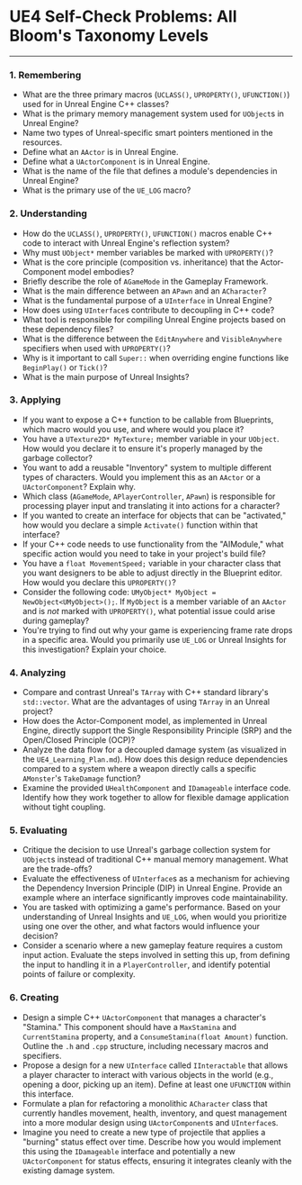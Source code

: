 # UE4 Self-Check Problems: All Bloom's Taxonomy Levels

---

### 1. Remembering

*   What are the three primary macros (`UCLASS()`, `UPROPERTY()`, `UFUNCTION()`) used for in Unreal Engine C++ classes?
*   What is the primary memory management system used for `UObject`s in Unreal Engine?
*   Name two types of Unreal-specific smart pointers mentioned in the resources.
*   Define what an `AActor` is in Unreal Engine.
*   Define what a `UActorComponent` is in Unreal Engine.
*   What is the name of the file that defines a module's dependencies in Unreal Engine?
*   What is the primary use of the `UE_LOG` macro?

### 2. Understanding

*   How do the `UCLASS()`, `UPROPERTY()`, `UFUNCTION()` macros enable C++ code to interact with Unreal Engine's reflection system?
*   Why must `UObject*` member variables be marked with `UPROPERTY()`?
*   What is the core principle (composition vs. inheritance) that the Actor-Component model embodies?
*   Briefly describe the role of `AGameMode` in the Gameplay Framework.
*   What is the main difference between an `APawn` and an `ACharacter`?
*   What is the fundamental purpose of a `UInterface` in Unreal Engine?
*   How does using `UInterface`s contribute to decoupling in C++ code?
*   What tool is responsible for compiling Unreal Engine projects based on these dependency files?
*   What is the difference between the `EditAnywhere` and `VisibleAnywhere` specifiers when used with `UPROPERTY()`?
*   Why is it important to call `Super::` when overriding engine functions like `BeginPlay()` or `Tick()`?
*   What is the main purpose of Unreal Insights?

### 3. Applying

*   If you want to expose a C++ function to be callable from Blueprints, which macro would you use, and where would you place it?
*   You have a `UTexture2D* MyTexture;` member variable in your `UObject`. How would you declare it to ensure it's properly managed by the garbage collector?
*   You want to add a reusable "Inventory" system to multiple different types of characters. Would you implement this as an `AActor` or a `UActorComponent`? Explain why.
*   Which class (`AGameMode`, `APlayerController`, `APawn`) is responsible for processing player input and translating it into actions for a character?
*   If you wanted to create an interface for objects that can be "activated," how would you declare a simple `Activate()` function within that interface?
*   If your C++ code needs to use functionality from the "AIModule," what specific action would you need to take in your project's build file?
*   You have a `float MovementSpeed;` variable in your character class that you want designers to be able to adjust directly in the Blueprint editor. How would you declare this `UPROPERTY()`?
*   Consider the following code: `UMyObject* MyObject = NewObject<UMyObject>();`. If `MyObject` is a member variable of an `AActor` and is *not* marked with `UPROPERTY()`, what potential issue could arise during gameplay?
*   You're trying to find out why your game is experiencing frame rate drops in a specific area. Would you primarily use `UE_LOG` or Unreal Insights for this investigation? Explain your choice.

### 4. Analyzing

*   Compare and contrast Unreal's `TArray` with C++ standard library's `std::vector`. What are the advantages of using `TArray` in an Unreal project?
*   How does the Actor-Component model, as implemented in Unreal Engine, directly support the Single Responsibility Principle (SRP) and the Open/Closed Principle (OCP)?
*   Analyze the data flow for a decoupled damage system (as visualized in the `UE4_Learning_Plan.md`). How does this design reduce dependencies compared to a system where a weapon directly calls a specific `AMonster`'s `TakeDamage` function?
*   Examine the provided `UHealthComponent` and `IDamageable` interface code. Identify how they work together to allow for flexible damage application without tight coupling.

### 5. Evaluating

*   Critique the decision to use Unreal's garbage collection system for `UObject`s instead of traditional C++ manual memory management. What are the trade-offs?
*   Evaluate the effectiveness of `UInterface`s as a mechanism for achieving the Dependency Inversion Principle (DIP) in Unreal Engine. Provide an example where an interface significantly improves code maintainability.
*   You are tasked with optimizing a game's performance. Based on your understanding of Unreal Insights and `UE_LOG`, when would you prioritize using one over the other, and what factors would influence your decision?
*   Consider a scenario where a new gameplay feature requires a custom input action. Evaluate the steps involved in setting this up, from defining the input to handling it in a `PlayerController`, and identify potential points of failure or complexity.

### 6. Creating

*   Design a simple C++ `UActorComponent` that manages a character's "Stamina." This component should have a `MaxStamina` and `CurrentStamina` property, and a `ConsumeStamina(float Amount)` function. Outline the `.h` and `.cpp` structure, including necessary macros and specifiers.
*   Propose a design for a new `UInterface` called `IInteractable` that allows a player character to interact with various objects in the world (e.g., opening a door, picking up an item). Define at least one `UFUNCTION` within this interface.
*   Formulate a plan for refactoring a monolithic `ACharacter` class that currently handles movement, health, inventory, and quest management into a more modular design using `UActorComponent`s and `UInterface`s.
*   Imagine you need to create a new type of projectile that applies a "burning" status effect over time. Describe how you would implement this using the `IDamageable` interface and potentially a new `UActorComponent` for status effects, ensuring it integrates cleanly with the existing damage system.
